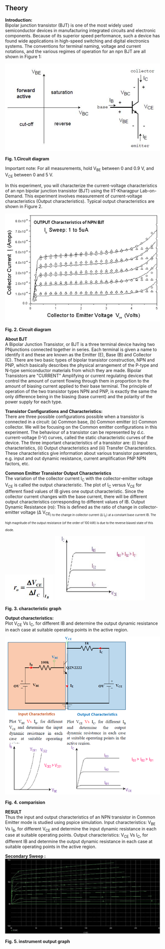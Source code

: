 ## Theory
**Introduction:**  
Bipolar junction transistor (BJT) is one of the most widely used semiconductor devices in manufacturing integrated circuits and electronic components. Because of its superior speed performance, such a device has found wide applications in high-speed switching and digital electronics systems. The conventions for terminal naming, voltage and current notations, and the various regimes of operation for an npn BJT are all shown in Figure 1:  
  
<img src="images/man1.jpg"/>

**Fig. 1.Circuit diagram**

  
Important note: For all measurements, hold V<sub>BE</sub> between 0 and 0.9 V, and V<sub>CE</sub> between 0 and 5 V.  
  
In this experiment, you will characterize the current-voltage characteristics of an npn bipolar junction transistor (BJT) using the IIT-Kharagpur Lab-on-Demand. This experiment involves measurement of current-voltage characteristics (Output characteristics). Typical output characteristics are shown in Figure 2. </br>

<img src="images/man2.jpg"/>

**Fig. 2. Circuit diagram**

  
**About BJT**  
A Bipolar Junction Transistor, or BJT is a three terminal device having two PNjunctions connected together in series. Each terminal is given a name to identify it and these are known as the Emitter (E), Base (B) and Collector (C). There are two basic types of bipolar transistor construction, NPN and PNP, which basically describes the physical arrangement of the P-type and N-type semiconductor materials from which they are made. Bipolar Transistors are "CURRENT" Amplifying or current regulating devices that control the amount of current flowing through them in proportion to the amount of biasing current applied to their base terminal. The principle of operation of the two transistor types NPN and PNP, is exactly the same the only difference being in the biasing (base current) and the polarity of the power supply for each type.  
  
**Transistor Configurations and Characteristics:**  
There are three possible configurations possible when a transistor is connected in a circuit: (a) Common base, (b) Common emitter (c) Common collector. We will be focusing on the Common emitter configurations in this experiment. The behaviour of a transistor can be represented by d.c. current-voltage (I-V) curves, called the static characteristic curves of the device. The three important characteristics of a transistor are: (i) Input characteristics, (ii) Output characteristics and (iii) Transfer Characteristics. These characteristics give information about various transistor parameters, e.g. input and out dynamic resistance, current amplification PNP NPN factors, etc.  
  
**Common Emitter Transistor Output Characteristics**  
The variation of the collector current I<sub>C</sub> with the collector-emitter voltage V<sub>CE</sub> is called the output characteristic. The plot of I<sub>C</sub> versus V<sub>CE</sub> for different fixed values of IB gives one output characteristic. Since the collector current changes with the base current, there will be different output characteristics corresponding to different values of IB. Output Dynamic Resistance (ro): This is defined as the ratio of change in collector-emitter voltage (Δ V<sub>CE<sub>) to the change in collector current (Δ I<sub>C</sub>) at a constant base current IB. The high magnitude of the output resistance (of the order of 100 kW) is due to the reverse biased state of this diode.  
  
<img src="images/formula.jpg"/>


  
<img src="images/oc.jpg"/>
 
**Fig. 3. characteristic graph**

  
**Output characteristics:**  
Plot V<sub>CE</sub> Vs I<sub>C</sub>, for different IB and determine the output dynamic resistance in each case at suitable operating points in the active region.  
  
<img src="images/inout.png"/>

**Fig. 4. comparision**

  
**RESULT**  
Thus the input and output characteristics of an NPN transistor in Common Emitter mode is studied using pspice simulation. Input characteristics: V<sub>BE</sub> Vs I<sub>B</sub>, for different V<sub>CE</sub> and determine the input dynamic resistance in each case at suitable operating points. Output characteristics: V<sub>CE</sub> Vs I<sub>C</sub>, for different IB and determine the output dynamic resistance in each case at suitable operating points in the active region.  
  
**Secondary Sweep :**  
<img src="images/ssgraph.jpg"/>

**Fig. 5. instrument output graph**
 <script id="MathJax-script" async src="https://cdn.jsdelivr.net/npm/mathjax@3.2.2/es5/tex-mml-chtml.js"></script>    
 

